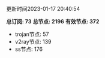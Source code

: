 更新时间2023-01-17 20:40:54

**总订阅: 73**
**总节点: 2196**
**有效节点: 372**
- trojan节点: 57
- v2ray节点: 139
- ss节点: 176
